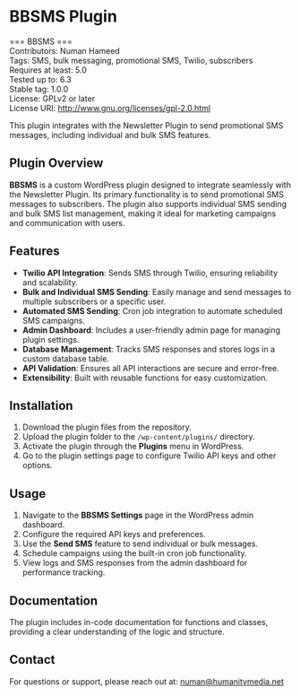 # BBSMS Plugin  

=== BBSMS ===  
Contributors: Numan Hameed  
Tags: SMS, bulk messaging, promotional SMS, Twilio, subscribers  
Requires at least: 5.0  
Tested up to: 6.3  
Stable tag: 1.0.0  
License: GPLv2 or later  
License URI: http://www.gnu.org/licenses/gpl-2.0.html  

This plugin integrates with the Newsletter Plugin to send promotional SMS messages, including individual and bulk SMS features.  

## Plugin Overview  
**BBSMS** is a custom WordPress plugin designed to integrate seamlessly with the Newsletter Plugin. Its primary functionality is to send promotional SMS messages to subscribers. The plugin also supports individual SMS sending and bulk SMS list management, making it ideal for marketing campaigns and communication with users.  

## Features  
- **Twilio API Integration**: Sends SMS through Twilio, ensuring reliability and scalability.  
- **Bulk and Individual SMS Sending**: Easily manage and send messages to multiple subscribers or a specific user.  
- **Automated SMS Sending**: Cron job integration to automate scheduled SMS campaigns.  
- **Admin Dashboard**: Includes a user-friendly admin page for managing plugin settings.  
- **Database Management**: Tracks SMS responses and stores logs in a custom database table.  
- **API Validation**: Ensures all API interactions are secure and error-free.  
- **Extensibility**: Built with reusable functions for easy customization.  

## Installation  
1. Download the plugin files from the repository.  
2. Upload the plugin folder to the `/wp-content/plugins/` directory.  
3. Activate the plugin through the **Plugins** menu in WordPress.  
4. Go to the plugin settings page to configure Twilio API keys and other options.  

## Usage  
1. Navigate to the **BBSMS Settings** page in the WordPress admin dashboard.  
2. Configure the required API keys and preferences.  
3. Use the **Send SMS** feature to send individual or bulk messages.  
4. Schedule campaigns using the built-in cron job functionality.  
5. View logs and SMS responses from the admin dashboard for performance tracking.  

## Documentation  
The plugin includes in-code documentation for functions and classes, providing a clear understanding of the logic and structure. 

## Contact  
For questions or support, please reach out at: numan@humanitymedia.net
